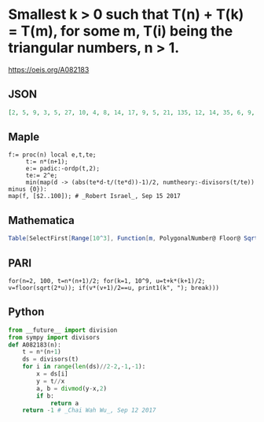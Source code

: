 # Smallest k \> 0 such that T\(n\) \+ T\(k\) \= T\(m\), for some m, T\(i\) being the triangular numbers, n \> 1\.
https://oeis.org/A082183
## JSON
```JSON
[2, 5, 9, 3, 5, 27, 10, 4, 8, 14, 17, 9, 5, 21, 135, 12, 14, 35, 6, 9, 17, 30, 12, 18, 10, 7, 54, 21, 23, 495, 42, 14, 26, 8, 49, 27, 15, 20, 98, 30, 32, 80, 9, 19, 35, 62, 45, 17, 20, 14, 99, 39, 10, 18, 54, 24, 44, 78, 81, 45, 25, 85, 153, 11, 50, 125, 20, 29, 53, 94, 97]
```
## Maple
```Maple
f:= proc(n) local e,t,te;
     t:= n*(n+1);
     e:= padic:-ordp(t,2);
     te:= 2^e;
     min(map(d -> (abs(te*d-t/(te*d))-1)/2, numtheory:-divisors(t/te)) minus {0}):
map(f, [$2..100]); # _Robert Israel_, Sep 15 2017
```
## Mathematica
```Mathematica
Table[SelectFirst[Range[10^3], Function[m, PolygonalNumber@ Floor@ Sqrt[2 m] == m][PolygonalNumber[n] + PolygonalNumber[#]] &], {n, 2, 72}] (* _Michael De Vlieger_, Sep 19 2017, after Maple by _Robert Israel_ *)
```
## PARI
```PARI
for(n=2, 100, t=n*(n+1)/2; for(k=1, 10^9, u=t+k*(k+1)/2; v=floor(sqrt(2*u)); if(v*(v+1)/2==u, print1(k", "); break)))
```
## Python
```Python
from __future__ import division
from sympy import divisors
def A082183(n):
    t = n*(n+1)
    ds = divisors(t)
    for i in range(len(ds)//2-2,-1,-1):
        x = ds[i]
        y = t//x
        a, b = divmod(y-x,2)
        if b:
            return a
    return -1 # _Chai Wah Wu_, Sep 12 2017
```
